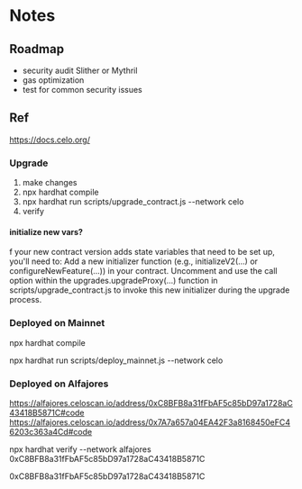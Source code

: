 # Notes

## Roadmap
- security audit Slither or Mythril
- gas optimization
- test for common security issues

## Ref
https://docs.celo.org/

### Upgrade
1. make changes
2. npx hardhat compile
3. npx hardhat run scripts/upgrade_contract.js --network celo
4. verify

#### initialize new vars?

f your new contract version adds state variables that need to be set up, you'll need to:
Add a new initializer function (e.g., initializeV2(...) or configureNewFeature(...)) in your contract.
Uncomment and use the call option within the upgrades.upgradeProxy(...) function in scripts/upgrade_contract.js to invoke this new initializer during the upgrade process.

### Deployed on Mainnet
npx hardhat compile

npx hardhat run scripts/deploy_mainnet.js --network celo



### Deployed on Alfajores

https://alfajores.celoscan.io/address/0xC8BFB8a31fFbAF5c85bD97a1728aC43418B5871C#code
https://alfajores.celoscan.io/address/0x7A7a657a04EA42F3a8168450eFC46203c363a4Cd#code

npx hardhat verify --network alfajores 0xC8BFB8a31fFbAF5c85bD97a1728aC43418B5871C


0xC8BFB8a31fFbAF5c85bD97a1728aC43418B5871C